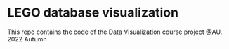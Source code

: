# LEGO database visualization

This repo contains the code of the Data Visualization course project @AU. 2022 Autumn
